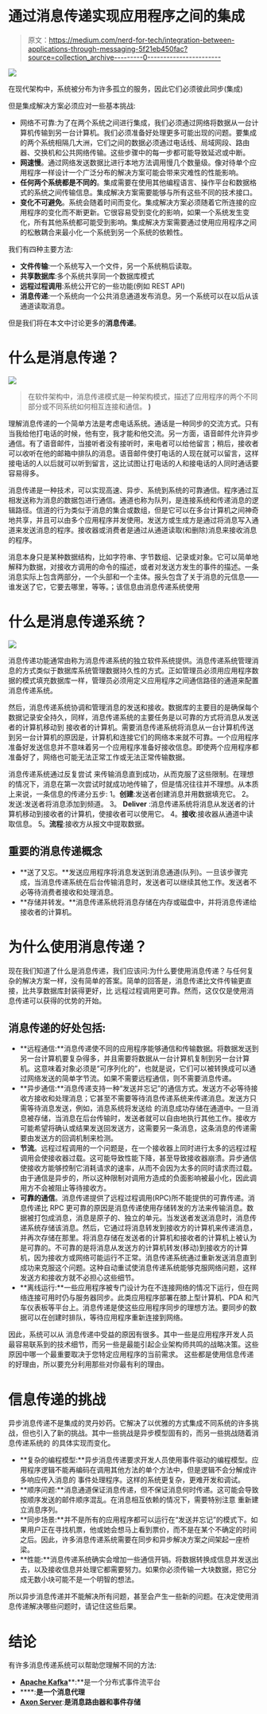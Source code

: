 # 通过消息传递实现应用程序之间的集成

> 原文：<https://medium.com/nerd-for-tech/integration-between-applications-through-messaging-5f21eb450fac?source=collection_archive---------0----------------------->

![](img/59614ceeb32edd263581876568793700.png)

在现代架构中，系统被分布为许多孤立的服务，因此它们必须彼此同步(集成)

但是集成解决方案必须应对一些基本挑战:

*   网络不可靠:为了在两个系统之间进行集成，我们必须通过网络将数据从一台计算机传输到另一台计算机。我们必须准备好处理更多可能出现的问题。要集成的两个系统相隔几大洲，它们之间的数据必须通过电话线、局域网段、路由器、交换机和公共网络传输。这些步骤中的每一步都可能导致延迟或中断。
*   **网速慢**。通过网络发送数据比进行本地方法调用慢几个数量级。像对待单个应用程序一样设计一个广泛分布的解决方案可能会带来灾难性的性能影响。
*   **任何两个系统都是不同的**。集成需要在使用其他编程语言、操作平台和数据格式的系统之间传输信息。集成解决方案需要能够与所有这些不同的技术接口。
*   **变化不可避免**。系统会随着时间而变化。集成解决方案必须随着它所连接的应用程序的变化而不断更新。它很容易受到变化的影响，如果一个系统发生变化，所有其他系统都可能受到影响。集成解决方案需要通过使用应用程序之间的松散耦合来最小化一个系统到另一个系统的依赖性。

我们有四种主要方法:

*   **文件传输**:一个系统写入一个文件，另一个系统稍后读取。
*   **共享数据库**:多个系统共享同一个数据库模式
*   **远程过程调用**:系统公开它的一些功能(例如 REST API)
*   **消息传递**:一个系统向一个公共消息通道发布消息。另一个系统可以在以后从该通道读取消息。

但是我们将在本文中讨论更多的**消息传递**。

# 什么是消息传递？

![](img/31af886280454c5e26dd876aed5e1d9b.png)

> 在软件架构中，消息传递模式是一种架构模式，描述了应用程序的两个不同部分或不同系统如何相互连接和通信。 **)**

理解消息传递的一个简单方法是考虑电话系统。通话是一种同步的交流方式。只有当我给他打电话的时候，他有空，我才能和他交流。另一方面，语音邮件允许异步通信。有了语音邮件，当接听者没有接听时，来电者可以给他留言；稍后，接收者可以收听在他的邮箱中排队的消息。语音邮件使打电话的人现在就可以留言，这样接电话的人以后就可以听到留言，这比试图让打电话的人和接电话的人同时通话要容易得多。

消息传递是一种技术，可以实现高速、异步、系统到系统的可靠通信。程序通过互相发送称为消息的数据包进行通信。通道也称为队列，是连接系统和传递消息的逻辑路径。信道的行为类似于消息的集合或数组，但是它可以在多台计算机之间神奇地共享，并且可以由多个应用程序并发使用。发送方或生成方是通过将消息写入通道来发送消息的程序。接收器或消费者是通过从通道读取(和删除)消息来接收消息的程序。

消息本身只是某种数据结构，比如字符串、字节数组、记录或对象。它可以简单地解释为数据，对接收方调用的命令的描述，或者对发送方发生的事件的描述。一条消息实际上包含两部分，一个头部和一个主体。报头包含了关于消息的元信息——谁发送了它，它要去哪里，等等。；该信息由消息传递系统使用

# 什么是消息传递系统？

![](img/c360ad8a378a6473985a4b9ec7751852.png)

消息传递功能通常由称为消息传递系统的独立软件系统提供。消息传递系统管理消息的方式类似于数据库系统管理数据持久性的方式。正如管理员必须用应用程序数据的模式填充数据库一样，管理员必须用定义应用程序之间通信路径的通道来配置消息传递系统。

然后，消息传递系统协调和管理消息的发送和接收。数据库的主要目的是确保每个数据记录安全持久，同样，消息传递系统的主要任务是以可靠的方式将消息从发送者的计算机移动到
接收者的计算机。需要消息传递系统将消息从一台计算机传送到另一台计算机的原因是，计算机和连接它们的网络本来就不可靠。一个应用程序准备好发送信息并不意味着另一个应用程序准备好接收信息。即使两个应用程序都准备好了，网络也可能无法正常工作或无法正常传输数据。

消息传递系统通过反复尝试
来传输消息直到成功，从而克服了这些限制。在理想的情况下，消息在第一次尝试时就成功地传输了，但是情况往往并不理想。从本质上来说，一条信息的传递分五步:
1。**创建**:发送者创建消息并用数据填充它。
2。发送:发送者将消息添加到频道。
3。 **Deliver** :消息传递系统将消息从发送者的计算机移动到接收者的计算机，使接收者可以使用它。
4。**接收**:接收器从通道中读取信息。
5。**流程**:接收方从报文中提取数据。

## 重要的消息传递概念

*   **送了又忘。**发送应用程序将消息发送到消息通道(队列)。一旦该步骤完成，当消息传递系统在后台传输消息时，发送者可以继续其他工作。发送者不必等待消费者接收和处理消息。
*   **存储并转发。**消息传递系统将消息存储在内存或磁盘中，并将消息传递给接收者的计算机。

# 为什么使用消息传递？

现在我们知道了什么是消息传递，我们应该问:为什么要使用消息传递？与任何复杂的解决方案一样，没有简单的答案。简单的回答是，消息传递比文件传输更直接，比共享数据库封装得更好，比
远程过程调用更可靠。然而，这仅仅是使用消息传递可以获得的优势的开始。

## 消息传递的好处包括:

*   **远程通信:**消息传递使不同的应用程序能够通信和传输数据。将数据发送到另一台计算机要复杂得多，并且需要将数据从一台计算机复制到另一台计算机。这意味着对象必须是“可序列化的”，也就是说，它们可以被转换成可以通过网络发送的简单字节流。如果不需要远程通信，则不需要消息传递。
*   **异步通信:**消息传递支持一种“发送并忘记”的通信方式。发送方不必等待接收方接收和处理消息；它甚至不需要等待消息传递系统来传递消息。发送方只需等待消息发送，例如，消息系统将发送给
    的消息成功存储在通道中。一旦消息被存储，当消息在后台传输时，发送者就可以自由地执行其他工作。接收方可能希望将确认或结果发送回发送方，这需要另一条消息，这条消息的传递需要由发送方的回调机制来检测。
*   **节流**。远程过程调用的一个问题是，在一个接收器上同时进行太多的远程过程调用会使接收器过载。这可能导致性能下降，甚至导致接收器崩溃。异步通信使接收方能够控制它消耗请求的速率，从而不会因为太多的同时请求而过载。由于通信是异步的，所以这种限制对调用方造成的负面影响被最小化，因此调用方不会被阻止等待接收方。
*   **可靠的通信**。消息传递提供了远程过程调用(RPC)所不能提供的可靠传递。消息传递比 RPC 更可靠的原因是消息传递使用存储转发的方法来传输消息。数据被打包成消息，消息是原子的、独立的单元。当发送者发送消息时，消息传递系统存储该消息。然后，它通过将消息转发到接收方的计算机来传递消息，并再次存储在那里。将消息存储在发送者的计算机和接收者的计算机上被认为是可靠的。不可靠的是将消息从发送方的计算机转发(移动)到接收方的计算机，因为接收方或网络可能运行不正常。消息传递系统通过重新发送消息直到成功来克服这个问题。这种自动重试使消息传递系统能够克服网络问题，这样发送方和接收方就不必担心这些细节。
*   **离线运行:**一些应用程序被专门设计为在不连接网络的情况下运行，但在网络连接可用时仍与服务器同步。此类应用程序部署在膝上型计算机、PDA 和汽车仪表板等平台上。消息传递是使这些应用程序同步的理想方法。要同步的数据可以在创建时排队，等待应用程序重新连接到网络。

因此，系统可以从
消息传递中受益的原因有很多。其中一些是应用程序开发人员最容易联系到的技术细节，而另一些是最能引起企业架构师共鸣的战略决策。这些原因中哪一个最重要取决于您特定应用程序的当前需求。
这些都是使用信息传递的好理由，所以要充分利用那些对你最有利的理由。

# 信息传递的挑战

异步消息传递不是集成的灵丹妙药。它解决了以优雅的方式集成不同系统的许多挑战，但也引入了新的挑战。其中一些挑战是异步模型固有的，而另一些挑战随着消息传递系统的
的具体实现而变化。

*   **复杂的编程模型:**异步消息传递要求开发人员使用事件驱动的编程模型。应用程序逻辑不能再编码在调用其他方法的单个方法中，但是逻辑不会分解成许多响应传入消息的
    事件处理程序。这样的系统更复杂，更难开发和调试。
*   **顺序问题:**消息通道保证消息传递，但不保证消息何时传递。这可能会导致按顺序发送的邮件顺序混乱。在消息相互依赖的情况下，需要特别注意
    重新建立消息序列。
*   **同步场景:**并不是所有的应用程序都可以运行在“发送并忘记”的模式下。如果用户正在寻找机票，他或她会想马上看到票价，而不是在某个不确定的时间之后。因此，许多消息传递系统需要在同步和异步解决方案之间架起一座桥梁。
*   **性能:**消息传递系统确实会增加一些通信开销。将数据转换成信息并发送出去，以及接收信息并处理它都需要努力。如果你必须传输一大块数据，把它分成无数小块可能不是一个明智的想法。

所以异步消息传递并不能解决所有问题，甚至会产生一些新的问题。在决定使用消息传递解决哪些问题时，请记住这些后果。

# 结论

有许多消息传递系统可以帮助您理解不同的方法:

*   [**Apache Kafka**](https://kafka.apache.org/)**:**是一个分布式事件流平台
*   [](https://www.rabbitmq.com/)****:**是一个消息代理**
*   **[**Axon Server**](https://developer.axoniq.io/axon-server/overview)**:**是消息路由器和事件存储**